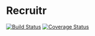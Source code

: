 # Recruitr

[![Build Status](https://travis-ci.org/IAmEddieDean/recruitr-node.svg?branch=dev)](https://travis-ci.org/IAmEddieDean/recruitr-node)
[![Coverage Status](https://coveralls.io/repos/IAmEddieDean/recruitr-node/badge.svg)](https://coveralls.io/r/IAmEddieDean/recruitr-node)
